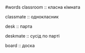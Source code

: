 #words 
classroom :: класна кімната
<!--SR:!2023-01-03,30,253-->
classmate :: однокласник
<!--SR:!2023-01-02,30,254-->
desk :: парта
<!--SR:!2023-01-08,36,253-->
deskmate :: сусід по парті
<!--SR:!2023-01-14,27,233-->
board :: доска
<!--SR:!2023-01-28,54,270-->